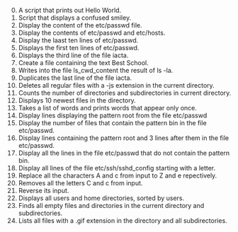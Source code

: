 0. A script that prints out Hello World.
1. Script that displays a confused smiley.
2. Display the content of the etc/passwd file.
3. Display the contents of etc/passwd and etc/hosts.
4. Display the laast ten lines of etc/passwd.
5. Displays the first ten lines of etc/passwd.
6. Displays the third line of the file iacta.
7. Create a file containing the text Best School.
8. Writes into  the file ls_cwd_content the result of ls -la.
9. Duplicates the last line of the file iacta.
10. Deletes all regular files with a -js extension in the current directory.
11. Counts the number of directories and subdirectories in current directory.
12. Displays 10 newest files in the directory.
13. Takes a list of words and prints words that appear only once.
14. Display lines displaying the pattern root from the file etc/passwd
15. Display the number of files that contain the pattern bin in the file etc/passwd.
16. Display lines containing the pattern root and 3 lines after them in the file etc/passwd.
17. Display all the lines in the file etc/passwd that do not contain the pattern bin.
18. Display all lines of the file etc/ssh/sshd_config starting with a letter.
19. Replace all the characters A and c from input to Z and e repectively.
20. Removes all the letters C and c from input.
21. Reverse its input.
22. Displays all users and home directories, sorted by users.
23. Finds all empty files and directories in the current directory and subdirectories.
24. Lists all files with a .gif extension in the directory and all subdirectories.
